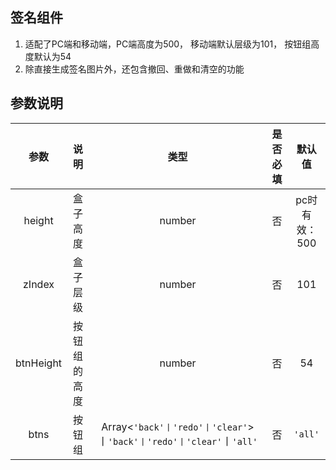 ## 签名组件

1. 适配了PC端和移动端，PC端高度为500， 移动端默认层级为101，
   按钮组高度默认为54
2. 除直接生成签名图片外，还包含撤回、重做和清空的功能

## 参数说明

|    参数     |   说明   |                               类型                               | 是否必填 |    默认值    |
|:---------:|:------:|:--------------------------------------------------------------:|:----:|:---------:|
|  height   |  盒子高度  |                             number                             |  否   | pc时有效：500 |
|  zIndex   |  盒子层级  |                             number                             |  否   |    101    |
| btnHeight | 按钮组的高度 |                             number                             |  否   |    54     |
|   btns    |  按钮组   | Array<`'back'丨'redo'丨'clear'`>丨`'back'丨'redo'丨'clear'`丨`'all'` |  否   |  `'all'`  |
